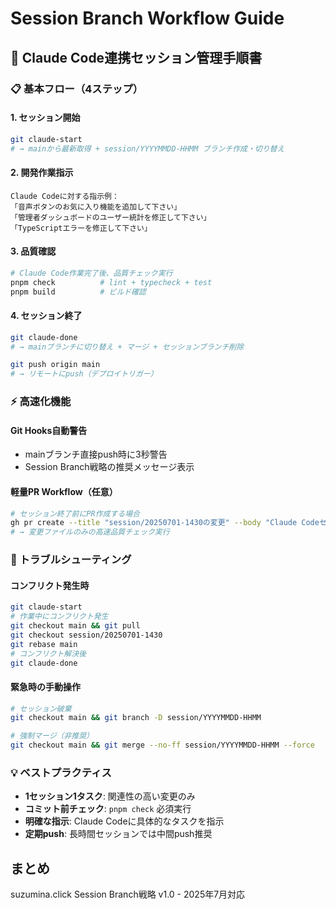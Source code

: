# Session Branch Workflow Guide

## 🎯 Claude Code連携セッション管理手順書

### 📋 基本フロー（4ステップ）

#### 1. セッション開始

```bash
git claude-start
# → mainから最新取得 + session/YYYYMMDD-HHMM ブランチ作成・切り替え
```

#### 2. 開発作業指示

```text
Claude Codeに対する指示例：
「音声ボタンのお気に入り機能を追加して下さい」
「管理者ダッシュボードのユーザー統計を修正して下さい」
「TypeScriptエラーを修正して下さい」
```

#### 3. 品質確認

```bash
# Claude Code作業完了後、品質チェック実行
pnpm check          # lint + typecheck + test
pnpm build          # ビルド確認
```

#### 4. セッション終了

```bash
git claude-done
# → mainブランチに切り替え + マージ + セッションブランチ削除

git push origin main
# → リモートにpush（デプロイトリガー）
```

### ⚡ 高速化機能

#### Git Hooks自動警告

- mainブランチ直接push時に3秒警告
- Session Branch戦略の推奨メッセージ表示

#### 軽量PR Workflow（任意）

```bash
# セッション終了前にPR作成する場合
gh pr create --title "session/20250701-1430の変更" --body "Claude Codeセッション作業内容"
# → 変更ファイルのみの高速品質チェック実行
```

### 🔄 トラブルシューティング

#### コンフリクト発生時

```bash
git claude-start
# 作業中にコンフリクト発生
git checkout main && git pull
git checkout session/20250701-1430
git rebase main
# コンフリクト解決後
git claude-done
```

#### 緊急時の手動操作

```bash
# セッション破棄
git checkout main && git branch -D session/YYYYMMDD-HHMM

# 強制マージ（非推奨）
git checkout main && git merge --no-ff session/YYYYMMDD-HHMM --force
```

### 💡 ベストプラクティス

- **1セッション1タスク**: 関連性の高い変更のみ
- **コミット前チェック**: `pnpm check` 必須実行
- **明確な指示**: Claude Codeに具体的なタスクを指示
- **定期push**: 長時間セッションでは中間push推奨

## まとめ

suzumina.click Session Branch戦略 v1.0 - 2025年7月対応
